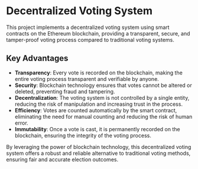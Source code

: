 # Decentralized Voting System

This project implements a decentralized voting system using smart contracts on the Ethereum blockchain, providing a transparent, secure, and tamper-proof voting process compared to traditional voting systems.
## Key Advantages

- **Transparency**: Every vote is recorded on the blockchain, making the entire voting process transparent and verifiable by anyone.
- **Security**: Blockchain technology ensures that votes cannot be altered or deleted, preventing fraud and tampering.
- **Decentralization**: The voting system is not controlled by a single entity, reducing the risk of manipulation and increasing trust in the process.
- **Efficiency**: Votes are counted automatically by the smart contract, eliminating the need for manual counting and reducing the risk of human error.
- **Immutability**: Once a vote is cast, it is permanently recorded on the blockchain, ensuring the integrity of the voting process.

By leveraging the power of blockchain technology, this decentralized voting system offers a robust and reliable alternative to traditional voting methods, ensuring fair and accurate election outcomes.
